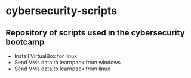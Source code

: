 # cybersecurity-scripts

## Repository of scripts used in the cybersecurity bootcamp

- Install VirtualBox for linux
- Send VMs data to learnpack from windows
- Send VMs data to learnpack from linux